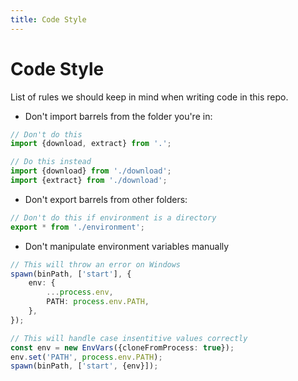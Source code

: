 ```yaml
---
title: Code Style
---
```

# Code Style

List of rules we should keep in mind when writing code in this repo.

-   Don't import barrels from the folder you're in:

```TypeScript
// Don't do this
import {download, extract} from '.';

// Do this instead
import {download} from './download';
import {extract} from './download';
```

-   Don't export barrels from other folders:

```TypeScript
// Don't do this if environment is a directory
export * from './environment';
```

-   Don't manipulate environment variables manually

```TypeScript
// This will throw an error on Windows
spawn(binPath, ['start'], {
    env: {
        ...process.env,
        PATH: process.env.PATH,
    },
});

// This will handle case insentitive values correctly
const env = new EnvVars({cloneFromProcess: true});
env.set('PATH', process.env.PATH);
spawn(binPath, ['start', {env}]);
```

